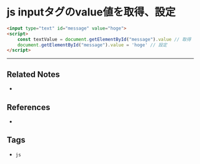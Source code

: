 # js inputタグのvalue値を取得、設定
```html
<input type="text" id="message" value="hoge">
<script>
	const textValue = document.getElementById("message").value // 取得 
	document.getElementById("message").value = 'hoge' // 設定
</script>
```

---
## Related Notes
- 

## References
- 

## Tags
- `js` 